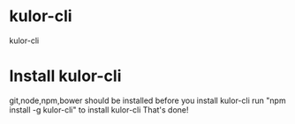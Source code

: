 # kulor-cli
kulor-cli

# Install kulor-cli
  git,node,npm,bower should be installed before you install kulor-cli
  run "npm install -g kulor-cli"  to install kulor-cli
  That's done!
